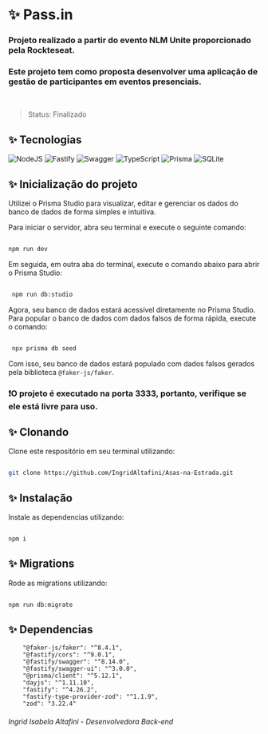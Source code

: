 <h1>✨ Pass.in</h1> 

  <h3>Projeto realizado a partir do evento NLM Unite proporcionado pela Rockteseat.</h3> 

  <h3>Este projeto tem como proposta desenvolver uma aplicação de gestão de participantes em eventos presenciais.</h3> 

</br> 

> Status: Finalizado

  <h2>✨ Tecnologias</h2> 

  ![NodeJS](https://img.shields.io/badge/Node.js-43853D?style=for-the-badge&logo=node.js&logoColor=white")
  ![Fastify](https://img.shields.io/badge/fastify-%23000000.svg?style=for-the-badge&logo=fastify&logoColor=white)
  ![Swagger](https://img.shields.io/badge/Swagger-85EA2D?style=for-the-badge&logo=swagger&logoColor=white)
  ![TypeScript](https://img.shields.io/badge/TypeScript-007ACC?style=for-the-badge&logo=typescript&logoColor=white) 
  ![Prisma](https://img.shields.io/badge/Prisma-2D3748?style=for-the-badge&logo=prisma&logoColor=white)
  ![SQLite](https://img.shields.io/badge/SQLite-07405E?style=for-the-badge&logo=sqlite&logoColor=white) 


  <h2>✨ Inicialização do projeto</h2> 

  Utilizei o Prisma Studio para visualizar, editar e gerenciar os dados do banco de dados de forma simples e intuitiva.

  Para iniciar o servidor, abra seu terminal e execute o seguinte comando:

  ```bash 

  npm run dev 

  ``` 
  
  Em seguida, em outra aba do terminal, execute o comando abaixo para abrir o Prisma Studio:

```bash 

 npm run db:studio

```

Agora, seu banco de dados estará acessível diretamente no Prisma Studio. Para popular o banco de dados com dados falsos de forma rápida, execute o comando:

```bash 

 npx prisma db seed

```

Com isso, seu banco de dados estará populado com dados falsos gerados pela biblioteca <code>@faker-js/faker</code>.

  <h3>❗O projeto é executado na porta 3333, portanto, verifique se ele está livre para uso.</h3> 

<h2>✨ Clonando</h2> 

Clone este respositório em seu terminal utilizando: 

```bash 

git clone https://github.com/IngridAltafini/Asas-na-Estrada.git 

``` 

<h2>✨ Instalação</h2> 

Instale as dependencias utilizando: 

```bash 

npm i 

``` 

<h2>✨ Migrations</h2> 

Rode as migrations utilizando: 

```bash 

npm run db:migrate

``` 

<h2>✨ Dependencias</h2> 

```
    "@faker-js/faker": "^8.4.1",
    "@fastify/cors": "^9.0.1",
    "@fastify/swagger": "^8.14.0",
    "@fastify/swagger-ui": "^3.0.0",
    "@prisma/client": "^5.12.1",
    "dayjs": "^1.11.10",
    "fastify": "^4.26.2",
    "fastify-type-provider-zod": "^1.1.9",
    "zod": "3.22.4"
``` 
###### Ingrid Isabela Altafini - Desenvolvedora Back-end

